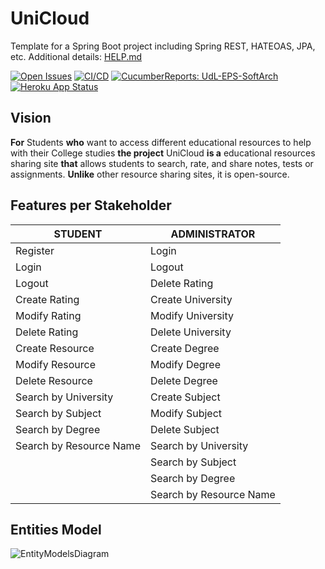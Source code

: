 # UniCloud

Template for a Spring Boot project including Spring REST, HATEOAS, JPA, etc. Additional details: [HELP.md](HELP.md)

[![Open Issues](https://img.shields.io/github/issues-raw/UdL-EPS-SoftArch/UniCloud-API?logo=github)](https://github.com/orgs/UdL-EPS-SoftArch/projects/13)
[![CI/CD](https://github.com/UdL-EPS-SoftArch/UniCloud-API/actions/workflows/ci-cd.yml/badge.svg)](https://github.com/UdL-EPS-SoftArch/UniCloud-API/actions)
[![CucumberReports: UdL-EPS-SoftArch](https://messages.cucumber.io/api/report-collections/faed8ca5-e474-4a1a-a72a-b8e2a2cd69f0/badge)](https://reports.cucumber.io/report-collections/faed8ca5-e474-4a1a-a72a-b8e2a2cd69f0)
[![Heroku App Status](https://heroku-shields.herokuapp.com/unicloud-api)](https://unicloud-api.herokuapp.com)

## Vision

**For** Students **who** want to access different educational resources to help with their College studies 
**the project** UniCloud **is a** educational resources sharing site
**that** allows students to search, rate, and share notes, tests or assignments.
**Unlike** other resource sharing sites, it is open-source.

## Features per Stakeholder

| STUDENT                  | ADMINISTRATOR           |
|--------------------------|-------------------------|
| Register                 | Login                   |
| Login                    | Logout                  |
| Logout                   | Delete Rating           |
| Create Rating            | Create University       |
| Modify Rating            | Modify University       |
| Delete Rating            | Delete University       |
| Create Resource          | Create Degree           |
| Modify Resource          | Modify Degree           |
| Delete Resource          | Delete Degree           |
| Search by University     | Create Subject          |
| Search by Subject        | Modify Subject             |
| Search by Degree         | Delete Subject          |
| Search by Resource Name  | Search by University    |
|                          | Search by Subject       |
|                          | Search by Degree        |
|                          | Search by Resource Name |


## Entities Model

![EntityModelsDiagram](http://www.plantuml.com/plantuml/svg/5Sr1gi8m40RW_Jl5ym39x5srI1U2Gg7q034PpK0oASa_U7rrzIs_QI1qM2r_9z5OBB7ryf-1Ovo9UdZxbo3RmmRts1IiyB5LsjFDBUlcjlR4t6EcNULIcYKthrUgGPGMXK1ut5lYue_VCR6chny0?v1)

